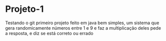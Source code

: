 # Projeto-1
Testando o git
primeiro projeto feito em java
bem simples, um sistema que gera randomicamente números entre 1 e 9 e faz a multiplicação deles
pede a resposta, e diz se está correto ou errado
